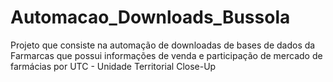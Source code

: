 # Automacao_Downloads_Bussola
Projeto que consiste na automação de downloadas de bases de dados da Farmarcas que possui informações de venda e participação de mercado de farmácias por UTC - Unidade Territorial Close-Up
